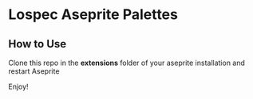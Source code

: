 # Lospec Aseprite Palettes

## How to Use

Clone this repo in the **extensions** folder of your aseprite installation and restart Aseprite

Enjoy!
